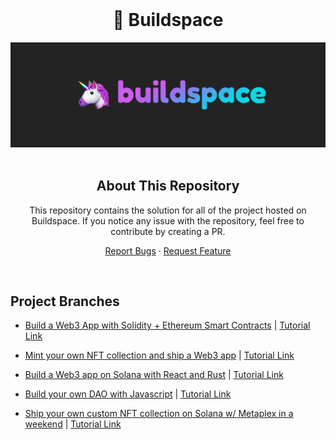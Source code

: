 <!-- PROJECT LOGO -->
<br />
<div>
  <div align="center">
    <h1 style="font-weight: bold">🦄 Buildspace</h1>
    <a href="https://github.com/helloitsm3/buildspace-solutions">
        <img src="./assets/logo.png" alt="Logo">
    </a>
    <br />
    <br />
  </div>
</div>

<!-- ABOUT THIS REPOSITORY -->
<h2 align="center"> About This Repository </h2>

<div align="center">
<p align="center">This repository contains the solution for all of the project hosted on Buildspace. If you notice any issue with the repository, feel free to contribute by creating a PR.</p>

<a href="https://github.com/helloitsm3/buildspace-solutions/issues">Report Bugs</a>
·
<a href="https://github.com/helloitsm3/buildspace-solutions/issues">Request Feature</a>

</div>

<br />

## Project Branches

-   [Build a Web3 App with Solidity + Ethereum Smart Contracts](https://github.com/helloitsm3/buildspace-solutions/tree/create-your-first-smart-contract) | [Tutorial Link](https://buildspace.so/p/build-solidity-web3-app)

-   [Mint your own NFT collection and ship a Web3 app](https://github.com/helloitsm3/buildspace-solutions/tree/mint-your-own-nft) | [Tutorial Link](https://buildspace.so/p/mint-nft-collection)

-   [Build a Web3 app on Solana with React and Rust](https://github.com/helloitsm3/buildspace-solutions/tree/solana-web-app) | [Tutorial Link](https://buildspace.so/p/build-solana-web3-app)

-   [Build your own DAO with Javascript](https://github.com/helloitsm3/buildspace-solutions/tree/build-your-own-dao) | [Tutorial Link](https://buildspace.so/p/build-dao-with-javascript)

-   [Ship your own custom NFT collection on Solana w/ Metaplex in a weekend](https://github.com/helloitsm3/buildspace-solutions/tree/solana-metaplex) | [Tutorial Link](https://buildspace.so/p/ship-solana-nft-collection)
